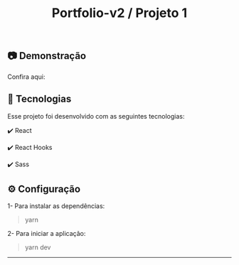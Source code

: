 <h1 align="center">
   Portfolio-v2 / Projeto 1
</h1>

<br>

## :camera: Demonstração

Confira aqui: 

##

## :rocket: Tecnologias

Esse projeto foi desenvolvido com as seguintes tecnologias:

✔️ React

✔️ React Hooks

✔️ Sass

##

## ⚙ Configuração

1- Para instalar as dependências:
> yarn

2- Para iniciar a aplicação:
> yarn dev

---
